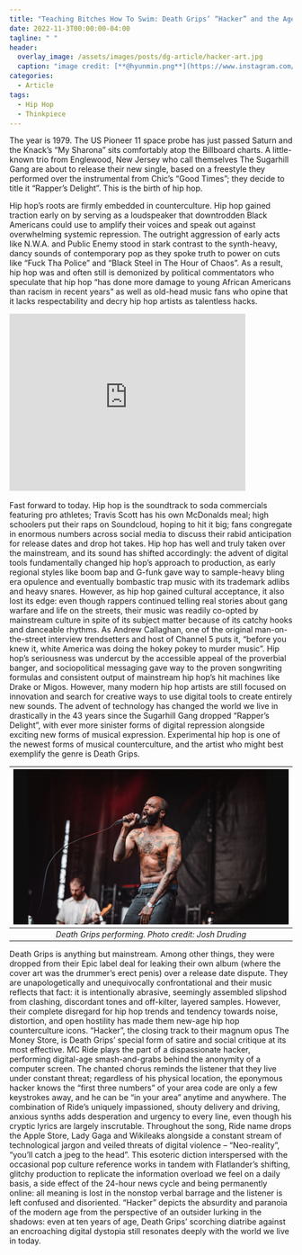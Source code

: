 ```yaml
---
title: "Teaching Bitches How To Swim: Death Grips’ “Hacker” and the Age of Digital Conformity"
date: 2022-11-3T00:00:00-04:00
tagline: " "
header:
  overlay_image: /assets/images/posts/dg-article/hacker-art.jpg
  caption: "image credit: [**@hyunmin.png**](https://www.instagram.com/hyunmin.hv/)"
categories:
  - Article
tags:
  - Hip Hop
  - Thinkpiece
---
```


The year is 1979. The US Pioneer 11 space probe has just passed Saturn and the Knack’s “My Sharona” sits comfortably atop the Billboard charts. A little-known trio from Englewood, New Jersey who call themselves The Sugarhill Gang are about to release their new single, based on a freestyle they performed over the instrumental from Chic’s “Good Times”; they decide to title it “Rapper’s Delight”. This is the birth of hip hop.

Hip hop’s roots are firmly embedded in counterculture. Hip hop gained traction early on by serving as a loudspeaker that downtrodden Black Americans could use to amplify their voices and speak out against overwhelming systemic repression. The outright aggression of early acts like N.W.A. and Public Enemy stood in stark contrast to the synth-heavy, dancy sounds of contemporary pop as they spoke truth to power on cuts like “Fuck Tha Police” and “Black Steel in The Hour of Chaos”. As a result, hip hop was and often still is demonized by political commentators who speculate that hip hop “has done more damage to young African Americans than racism in recent years” as well as old-head music fans who opine that it lacks respectability and decry hip hop artists as talentless hacks.

<iframe width="420" height="315" src="https://www.youtube.com/watch?v=SqES8vQE-ZA" frameborder="0" allowfullscreen></iframe>

Fast forward to today. Hip hop is the soundtrack to soda commercials featuring pro athletes; Travis Scott has his own McDonalds meal; high schoolers put their raps on Soundcloud, hoping to hit it big; fans congregate in enormous numbers across social media to discuss their rabid anticipation for release dates and drop hot takes. Hip hop has well and truly taken over the mainstream, and its sound has shifted accordingly: the advent of digital tools fundamentally changed hip hop’s approach to production, as early regional styles like boom bap and G-funk gave way to sample-heavy bling era opulence and eventually bombastic trap music with its trademark adlibs and heavy snares. However, as hip hop gained cultural acceptance, it also lost its edge: even though rappers continued telling real stories about gang warfare and life on the streets, their music was readily co-opted by mainstream culture in spite of its subject matter because of its catchy hooks and danceable rhythms. As Andrew Callaghan, one of the original man-on-the-street interview trendsetters and host of Channel 5 puts it, “before you knew it, white America was doing the hokey pokey to murder music”. Hip hop’s seriousness was undercut by the accessible appeal of the proverbial banger, and sociopolitical messaging gave way to the proven songwriting formulas and consistent output of mainstream hip hop’s hit machines like Drake or Migos. However, many modern hip hop artists are still focused on innovation and search for creative ways to use digital tools to create entirely new sounds. The advent of technology has changed the world we live in drastically in the 43 years since the Sugarhill Gang dropped “Rapper’s Delight”, with ever more sinister forms of digital repression alongside exciting new forms of musical expression. Experimental hip hop is one of the newest forms of musical counterculture, and the artist who might best exemplify the genre is Death Grips. 

| ![death grips](/assets/images/posts/dg-article/death-grips.jpg) | 
|:--:| 
| *Death Grips performing. Photo credit: Josh Druding* |

Death Grips is anything but mainstream. Among other things, they were dropped from their Epic label deal for leaking their own album (where the cover art was the drummer’s erect penis) over a release date dispute. They are unapologetically and unequivocally confrontational and their music reflects that fact: it is intentionally abrasive, seemingly assembled slipshod from clashing, discordant tones and off-kilter, layered samples. However, their complete disregard for hip hop trends and tendency towards noise, distortion, and open hostility has made them new-age hip hop counterculture icons. “Hacker”, the closing track to their magnum opus The Money Store, is Death Grips’ special form of satire and social critique at its most effective. MC Ride plays the part of a dispassionate hacker, performing digital-age smash-and-grabs behind the anonymity of a computer screen. The chanted chorus reminds the listener that they live under constant threat; regardless of his physical location, the eponymous hacker knows the “first three numbers” of your area code are only a few keystrokes away, and he can be “in your area” anytime and anywhere. The combination of Ride’s uniquely impassioned, shouty delivery and driving, anxious synths adds desperation and urgency to every line, even though his cryptic lyrics are largely inscrutable. Throughout the song, Ride name drops the Apple Store, Lady Gaga and Wikileaks alongside a constant stream of technological jargon and veiled threats of digital violence – “Neo-reality”, “you’ll catch a jpeg to the head”. This esoteric diction interspersed with the occasional pop culture reference works in tandem with Flatlander’s shifting, glitchy production to replicate the information overload we feel on a daily basis, a side effect of the 24-hour news cycle and being permanently online: all meaning is lost in the nonstop verbal barrage and the listener is left confused and disoriented.  “Hacker” depicts the absurdity and paranoia of the modern age from the perspective of an outsider lurking in the shadows: even at ten years of age, Death Grips’ scorching diatribe against an encroaching digital dystopia still resonates deeply with the world we live in today.

